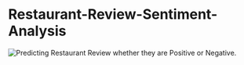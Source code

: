 # Restaurant-Review-Sentiment-Analysis
![Predicting Restaurant Review whether they are Positive or Negative.](https://github.com/manthanpatel98/Restaurant-Review-Sentiment-Analysis/blob/master/README-Resources/Restaurant.gif)
